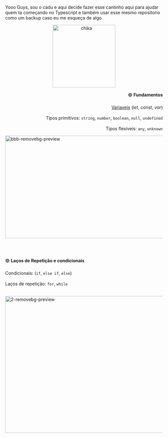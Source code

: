 Yooo Guys, sou o cadu e aqui decide fazer esse cantinho aqui para ajudar quem ta começando no Typescript e também usar esse mesmo repositorio como um backup caso eu me esqueça de algo.


<p align="center">
  <img src="https://github.com/user-attachments/assets/58f7d466-eb14-4d19-ae85-c790b30f0227" alt="chika" width="200"/>
</p>

<p align="right">
  🟢 <b>Fundamentos</b><br><br>
  <a href="https://www.typescriptlang.org/pt/docs/handbook/variable-declarations.html" target="_blank">Variaveis</a>  (<i>let</i>, <i>const</i>, <i>var</i>)<br><br>
  Tipos primitivos: <code>string</code>, <code>number</code>, <code>boolean</code>, <code>null</code>, <code>undefined</code><br><br>
  Tipos flexíveis: <code>any</code>, <code>unknown</code>
</p>
<img width="762" height="328" alt="bbb-removebg-preview" src="https://github.com/user-attachments/assets/7c65ccb4-3a68-4b8e-a87a-321f8ae5bb11" />

<br><br>
<p align="left">
  🟢 <b>Laços de Repetição e condicionais</b><br><br>
  Condicionais: (<code>if</code>, <code>else if</code>, <code>else</code>)<br><br>
  Laços de repetição: <code>for</code>, <code>while</code><br><br>
</p>
<img align="right" width="571" height="437" alt="2-removebg-preview" src="https://github.com/user-attachments/assets/9cb79020-8abc-4f1c-9ef8-74de4819494a" />



